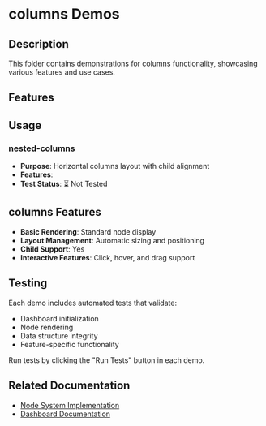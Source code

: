 # columns Demos

## Description

This folder contains demonstrations for columns functionality, showcasing various features and use cases.

## Features



## Usage

### nested-columns
- **Purpose**: Horizontal columns layout with child alignment
- **Features**: 
- **Test Status**: ⏳ Not Tested

## columns Features

- **Basic Rendering**: Standard node display
- **Layout Management**: Automatic sizing and positioning
- **Child Support**: Yes
- **Interactive Features**: Click, hover, and drag support

## Testing

Each demo includes automated tests that validate:
- Dashboard initialization
- Node rendering
- Data structure integrity
- Feature-specific functionality

Run tests by clicking the "Run Tests" button in each demo.

## Related Documentation

- [Node System Implementation](../dashboard/implementation-nodes.md)
- [Dashboard Documentation](../dashboard/readme.md)